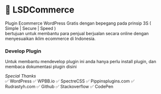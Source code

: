 # 🏪 LSDCommerce
Plugin Ecommerce WordPress Gratis dengan bepegang pada prinsip 3S ( Simple | Secure | Speed )\
bertujuan untuk membantu para penjual berjualan secara online dengan menyesuaikan iklim ecommerce di Indonesia.

### Develop Plugin
Untuk membantu mendevelop plugin ini anda hanya perlu install plugin, dan membaca dokumentasi plugin disini


*Special Thanks*\
✅ WordPress ✅ WPBB.io ✅ SpectreCSS ✅ Pippinsplugins.com ✅ Rudrastyh.com ✅ Github ✅ Stackoverflow ✅ CodePen